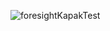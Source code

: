 ![foresightKapakTest](https://github.com/barkinspmz/Foresight/assets/129958660/d63ef140-c536-4fef-a09c-73eed2209846)
